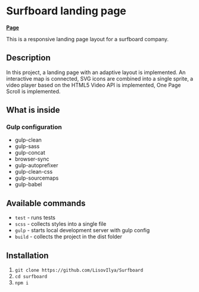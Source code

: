 # Surfboard landing page

**[Page](https://lisovilya.github.io/Surfboard/)**

This is a responsive landing page layout for a surfboard company.

## Description

In this project, a landing page with an adaptive layout is implemented. An interactive map is connected, SVG icons are combined into a single sprite, a video player based on the HTML5 Video API is implemented, One Page Scroll is implemented.

## What is inside

### Gulp configuration
- gulp-clean
- gulp-sass
- gulp-concat
- browser-sync
- gulp-autoprefixer
- gulp-clean-css
- gulp-sourcemaps
- gulp-babel

## Available commands

- `test` - runs tests
- `scss` - collects styles into a single file
- `gulp` - starts local development server with gulp config
- `build` - collects the project in the dist folder

## Installation

1. `git clone https://github.com/LisovIlya/Surfboard`
2. `cd surfboard`
3. `npm i`